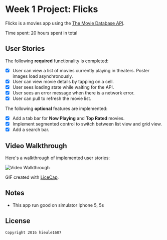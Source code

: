 # Week 1 Project: Flicks

Flicks is a movies app using the [The Movie Database API](http://docs.themoviedb.apiary.io/#).

Time spent: 20 hours spent in total

## User Stories

The following **required** functionality is completed:

- [x] User can view a list of movies currently playing in theaters. Poster images load asynchronously.
- [x] User can view movie details by tapping on a cell.
- [x] User sees loading state while waiting for the API.
- [x] User sees an error message when there is a network error.
- [x] User can pull to refresh the movie list.

The following **optional** features are implemented:

- [x] Add a tab bar for **Now Playing** and **Top Rated** movies.
- [x] Implement segmented control to switch between list view and grid view.
- [x] Add a search bar.

## Video Walkthrough

Here's a walkthrough of implemented user stories:

![Video Walkthrough](https://github.com/hieule1607/Flicks/blob/master/Flicks.gif)

GIF created with [LiceCap](http://www.cockos.com/licecap/).

## Notes

- This app run good on simulator Iphone 5, 5s

## License

    Copyright 2016 hieule1607
